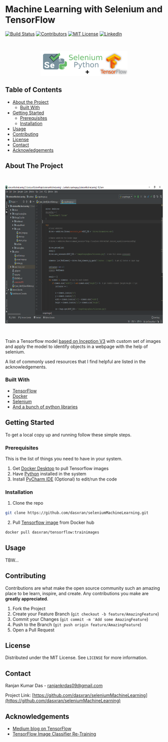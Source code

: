 # Machine Learning with Selenium and TensorFlow

<!-- PROJECT SHIELDS -->
[![Build Status][build-shield]]()
[![Contributors][contributors-shield]]()
[![MIT License][license-shield]][license-url]
[![LinkedIn][linkedin-shield]][linkedin-url]



<!-- PROJECT LOGO -->
<br />
<p align="center">
  <a href="https://github.com/dasxran/seleniumMachineLearning">
    <img src="images/logo.png" alt="Logo" width="280" height="80">
  </a>
</p>



<!-- TABLE OF CONTENTS -->
## Table of Contents

* [About the Project](#about-the-project)
  * [Built With](#built-with)
* [Getting Started](#getting-started)
  * [Prerequisites](#prerequisites)
  * [Installation](#installation)
* [Usage](#usage)
* [Contributing](#contributing)
* [License](#license)
* [Contact](#contact)
* [Acknowledgements](#acknowledgements)



<!-- ABOUT THE PROJECT -->
## About The Project

<!-- [![Product Name Screen Shot][product-screenshot]](https://github.com/dasxran/seleniumMachineLearning) -->
<br />
<p align="center">
  <a href="https://github.com/dasxran/seleniumMachineLearning">
    <img src="images/screenshot.png" width="800" height="440">
  </a>
</p>
<br />

Train a Tensorflow model [based on Inception V3](https://cloud.google.com/tpu/docs/tutorials/inception) with custom set of images and apply the model to identify objects in a webpage with the help of selenium.

A list of commonly used resources that I find helpful are listed in the acknowledgements.

### Built With
* [TensorFlow](https://www.tensorflow.org/)
* [Docker](https://www.docker.com/)
* [Selenium](https://www.seleniumhq.org/)
* [And a bunch of python libraries](https://www.python.org/)



<!-- GETTING STARTED -->
## Getting Started

To get a local copy up and running follow these simple steps.

### Prerequisites

This is the list of things you need to have in your system.
1. Get [Docker Desktop](https://www.docker.com/products/docker-desktop) to pull Tensorflow images
2. Have [Python](https://www.python.org/downloads/) installed in the system
3. Install [PyCharm IDE](https://www.jetbrains.com/pycharm/) (Optional) to edit/run the code

### Installation

1. Clone the repo
```sh
git clone https://github.com/dasxran/seleniumMachineLearning.git
```
2. Pull [Tensorflow image](https://hub.docker.com/r/dasxran/tensorflow) from Docker hub
```sh
docker pull dasxran/tensorflow:trainimages
```



<!-- USAGE EXAMPLES -->
## Usage

TBW...



<!-- CONTRIBUTING -->
## Contributing

Contributions are what make the open source community such an amazing place to be learn, inspire, and create. Any contributions you make are **greatly appreciated**.

1. Fork the Project
2. Create your Feature Branch (`git checkout -b feature/AmazingFeature`)
3. Commit your Changes (`git commit -m 'Add some AmazingFeature`)
4. Push to the Branch (`git push origin feature/AmazingFeature`)
5. Open a Pull Request



<!-- LICENSE -->
## License

Distributed under the MIT License. See `LICENSE` for more information.



<!-- CONTACT -->
## Contact

Ranjan Kumar Das - ranjankrdas09@gmail.com

Project Link: [https://github.com/dasxran/seleniumMachineLearning](https://github.com/dasxran/seleniumMachineLearning)



<!-- ACKNOWLEDGEMENTS -->
## Acknowledgements
* [Medium blog on TensorFlow](https://medium.com/@teavanist/image-classification-using-tensorflow-on-docker-windows-bd7824b05fee)
* [TensorFlow Image Classifier Re-Training](https://www.tensorflow.org/hub/tutorials/image_retraining)



<!-- MARKDOWN LINKS & IMAGES -->
[build-shield]: https://img.shields.io/badge/build-passing-brightgreen.svg?style=flat-square
[contributors-shield]: https://img.shields.io/badge/contributors-1-orange.svg?style=flat-square
[license-shield]: https://img.shields.io/badge/license-MIT-blue.svg?style=flat-square
[license-url]: https://choosealicense.com/licenses/mit
[linkedin-shield]: https://img.shields.io/badge/-LinkedIn-black.svg?style=flat-square&logo=linkedin&colorB=555
[linkedin-url]: https://linkedin.com/in/othneildrew
[product-screenshot]: https://raw.githubusercontent.com/othneildrew/Best-README-Template/master/screenshot.png
